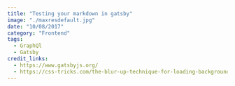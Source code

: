 ```yaml
---
title: "Testing your markdown in gatsby"
image: "./maxresdefault.jpg"
date: "10/08/2017"
category: "Frontend"
tags:
  - GraphQl
  - Gatsby
credit_links:
  - https://www.gatsbyjs.org/
  - https://css-tricks.com/the-blur-up-technique-for-loading-background-images/
---
```

